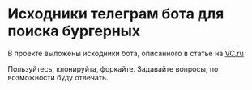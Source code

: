 Исходники телеграм бота для поиска бургерных
============================

В проекте выложены исходники бота, описанного в статье на [VC.ru](https://vc.ru/flood/9823-glavburger)

Пользуйтесь, клонируйта, форкайте. Задавайте вопросы, по возможности буду отвечать.



